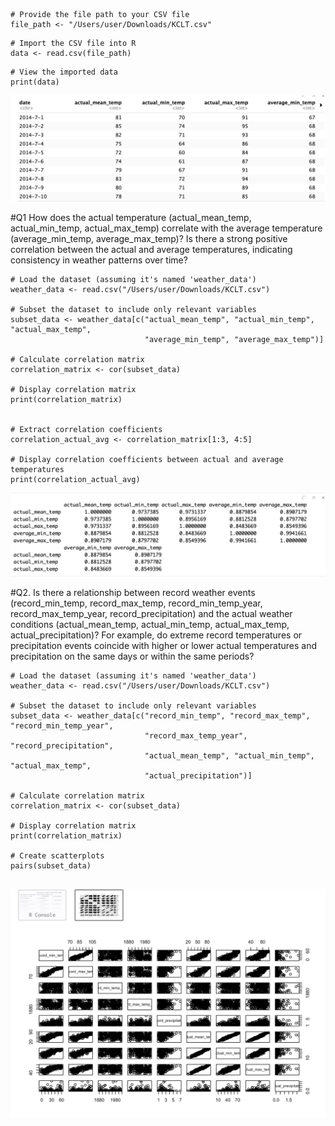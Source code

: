 ```{r}
# Provide the file path to your CSV file
file_path <- "/Users/user/Downloads/KCLT.csv"
```

```{r}
# Import the CSV file into R
data <- read.csv(file_path)
```

```{r}
# View the imported data
print(data)

```

![](ss/ScreenShot1.png)<!-- -->

#Q1 How does the actual temperature (actual_mean_temp, actual_min_temp, actual_max_temp) correlate
 with the average temperature (average_min_temp, average_max_temp)? 
 Is there a strong positive correlation between the actual and average temperatures, indicating consistency in weather patterns over time?


```{r}
# Load the dataset (assuming it's named 'weather_data')
weather_data <- read.csv("/Users/user/Downloads/KCLT.csv")

# Subset the dataset to include only relevant variables
subset_data <- weather_data[c("actual_mean_temp", "actual_min_temp", "actual_max_temp", 
                              "average_min_temp", "average_max_temp")]

# Calculate correlation matrix
correlation_matrix <- cor(subset_data)

# Display correlation matrix
print(correlation_matrix)


# Extract correlation coefficients
correlation_actual_avg <- correlation_matrix[1:3, 4:5]

# Display correlation coefficients between actual and average temperatures
print(correlation_actual_avg)
```


![](ss/ScreenShot2.png)<!-- -->

#Q2. Is there a relationship between record weather events
 (record_min_temp, record_max_temp, record_min_temp_year, record_max_temp_year,
 record_precipitation) and the actual weather conditions (actual_mean_temp, actual_min_temp,
 actual_max_temp, actual_precipitation)? For example, do extreme record temperatures
 or precipitation events coincide with higher or lower actual temperatures and 
 precipitation on the same days or within the same periods?




```{r}
# Load the dataset (assuming it's named 'weather_data')
weather_data <- read.csv("/Users/user/Downloads/KCLT.csv")

# Subset the dataset to include only relevant variables
subset_data <- weather_data[c("record_min_temp", "record_max_temp", "record_min_temp_year", 
                              "record_max_temp_year", "record_precipitation",
                              "actual_mean_temp", "actual_min_temp", "actual_max_temp", 
                              "actual_precipitation")]

# Calculate correlation matrix
correlation_matrix <- cor(subset_data)

# Display correlation matrix
print(correlation_matrix)

# Create scatterplots
pairs(subset_data)


```
![](ss/ScreenShot3.png)<!-- -->
